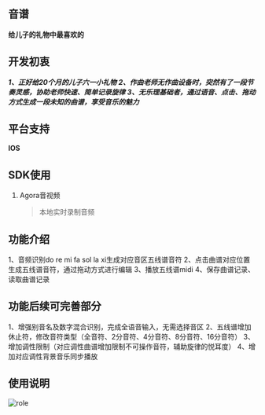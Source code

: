 ## 音谱

**给儿子的礼物中最喜欢的**


## 开发初衷
***1、正好给20个月的儿子六一小礼物***
***2、作曲老师无作曲设备时，突然有了一段节奏灵感，协助老师快速、简单记录旋律***
***3、无乐理基础者，通过语音、点击、拖动方式生成一段未知的曲谱，享受音乐的魅力***

## 平台支持
**IOS**


## SDK使用
1. Agora音视频
   > 本地实时录制音频

## 功能介绍
1、音频识别do re mi fa sol la xi生成对应音区五线谱音符
2、点击曲谱对应位置生成五线谱音符，通过拖动方式进行编辑
3、播放五线谱midi
4、保存曲谱记录、读取曲谱记录
  
  ## 功能后续可完善部分
  1、增强别音名及数字混合识别，完成全语音输入，无需选择音区
  2、五线谱增加休止符，修改音符类型（全音符、2分音符、4分音符、8分音符、16分音符）
  3、增加调性限制（对应调性曲谱增加限制不可操作音符，辅助旋律的悦耳度）
  4、增加对应调性背景音乐同步播放
  
  ## 使用说明
  ![role](http://hailun-log.oss-cn-beijing.aliyuncs.com/readme.jpg)


